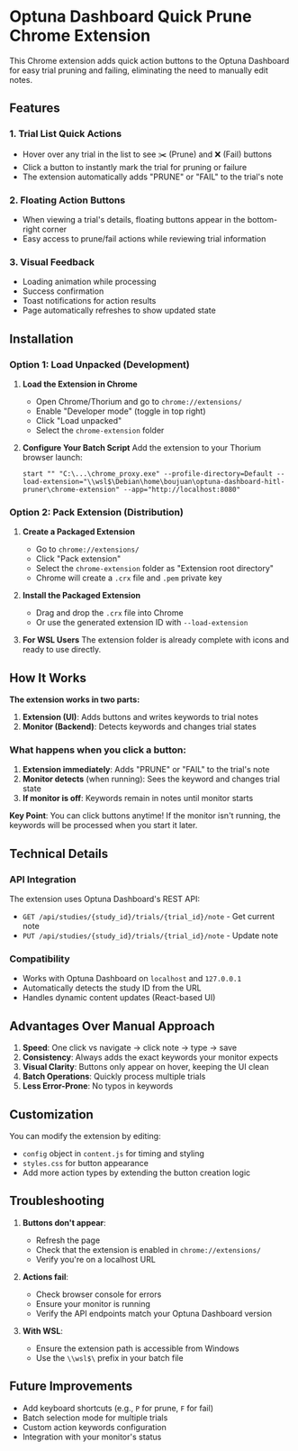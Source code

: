 # Optuna Dashboard Quick Prune Chrome Extension

This Chrome extension adds quick action buttons to the Optuna Dashboard for easy trial pruning and failing, eliminating the need to manually edit notes.

## Features

### 1. **Trial List Quick Actions**
- Hover over any trial in the list to see ✂️ (Prune) and ❌ (Fail) buttons
- Click a button to instantly mark the trial for pruning or failure
- The extension automatically adds "PRUNE" or "FAIL" to the trial's note

### 2. **Floating Action Buttons**
- When viewing a trial's details, floating buttons appear in the bottom-right corner
- Easy access to prune/fail actions while reviewing trial information

### 3. **Visual Feedback**
- Loading animation while processing
- Success confirmation
- Toast notifications for action results
- Page automatically refreshes to show updated state

## Installation

### Option 1: Load Unpacked (Development)

1. **Load the Extension in Chrome**
   - Open Chrome/Thorium and go to `chrome://extensions/`
   - Enable "Developer mode" (toggle in top right)
   - Click "Load unpacked"
   - Select the `chrome-extension` folder

2. **Configure Your Batch Script**
   Add the extension to your Thorium browser launch:
   ```batch
   start "" "C:\...\chrome_proxy.exe" --profile-directory=Default --load-extension="\\wsl$\Debian\home\boujuan\optuna-dashboard-hitl-pruner\chrome-extension" --app="http://localhost:8080"
   ```

### Option 2: Pack Extension (Distribution)

1. **Create a Packaged Extension**
   - Go to `chrome://extensions/`
   - Click "Pack extension"
   - Select the `chrome-extension` folder as "Extension root directory"
   - Chrome will create a `.crx` file and `.pem` private key

2. **Install the Packaged Extension**
   - Drag and drop the `.crx` file into Chrome
   - Or use the generated extension ID with `--load-extension`

3. **For WSL Users**
   The extension folder is already complete with icons and ready to use directly.

## How It Works

**The extension works in two parts:**

1. **Extension (UI)**: Adds buttons and writes keywords to trial notes
2. **Monitor (Backend)**: Detects keywords and changes trial states

### What happens when you click a button:

1. **Extension immediately**: Adds "PRUNE" or "FAIL" to the trial's note
2. **Monitor detects** (when running): Sees the keyword and changes trial state
3. **If monitor is off**: Keywords remain in notes until monitor starts

**Key Point**: You can click buttons anytime! If the monitor isn't running, the keywords will be processed when you start it later.

## Technical Details

### API Integration
The extension uses Optuna Dashboard's REST API:
- `GET /api/studies/{study_id}/trials/{trial_id}/note` - Get current note
- `PUT /api/studies/{study_id}/trials/{trial_id}/note` - Update note

### Compatibility
- Works with Optuna Dashboard on `localhost` and `127.0.0.1`
- Automatically detects the study ID from the URL
- Handles dynamic content updates (React-based UI)

## Advantages Over Manual Approach

1. **Speed**: One click vs navigate → click note → type → save
2. **Consistency**: Always adds the exact keywords your monitor expects
3. **Visual Clarity**: Buttons only appear on hover, keeping the UI clean
4. **Batch Operations**: Quickly process multiple trials
5. **Less Error-Prone**: No typos in keywords

## Customization

You can modify the extension by editing:
- `config` object in `content.js` for timing and styling
- `styles.css` for button appearance
- Add more action types by extending the button creation logic

## Troubleshooting

1. **Buttons don't appear**: 
   - Refresh the page
   - Check that the extension is enabled in `chrome://extensions/`
   - Verify you're on a localhost URL

2. **Actions fail**:
   - Check browser console for errors
   - Ensure your monitor is running
   - Verify the API endpoints match your Optuna Dashboard version

3. **With WSL**:
   - Ensure the extension path is accessible from Windows
   - Use the `\\wsl$\` prefix in your batch file

## Future Improvements

- Add keyboard shortcuts (e.g., `P` for prune, `F` for fail)
- Batch selection mode for multiple trials
- Custom action keywords configuration
- Integration with your monitor's status